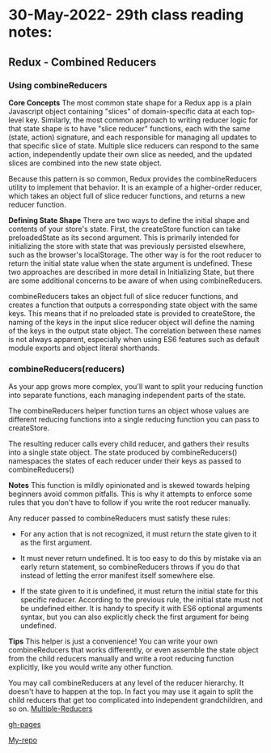 # 30-May-2022- 29th class reading notes:


## Redux - Combined Reducers

### Using combineReducers

**Core Concepts**
The most common state shape for a Redux app is a plain Javascript object containing "slices" of domain-specific data at each top-level key. Similarly, the most common approach to writing reducer logic for that state shape is to have "slice reducer" functions, each with the same (state, action) signature, and each responsible for managing all updates to that specific slice of state. Multiple slice reducers can respond to the same action, independently update their own slice as needed, and the updated slices are combined into the new state object.

Because this pattern is so common, Redux provides the combineReducers utility to implement that behavior. It is an example of a higher-order reducer, which takes an object full of slice reducer functions, and returns a new reducer function.

**Defining State Shape**
There are two ways to define the initial shape and contents of your store's state. First, the createStore function can take preloadedState as its second argument. This is primarily intended for initializing the store with state that was previously persisted elsewhere, such as the browser's localStorage. The other way is for the root reducer to return the initial state value when the state argument is undefined. These two approaches are described in more detail in Initializing State, but there are some additional concerns to be aware of when using combineReducers.

combineReducers takes an object full of slice reducer functions, and creates a function that outputs a corresponding state object with the same keys. This means that if no preloaded state is provided to createStore, the naming of the keys in the input slice reducer object will define the naming of the keys in the output state object. The correlation between these names is not always apparent, especially when using ES6 features such as default module exports and object literal shorthands.

### combineReducers(reducers)

As your app grows more complex, you'll want to split your reducing function into separate functions, each managing independent parts of the state.

The combineReducers helper function turns an object whose values are different reducing functions into a single reducing function you can pass to createStore.

The resulting reducer calls every child reducer, and gathers their results into a single state object. The state produced by combineReducers() namespaces the states of each reducer under their keys as passed to combineReducers()

**Notes**
This function is mildly opinionated and is skewed towards helping beginners avoid common pitfalls. This is why it attempts to enforce some rules that you don't have to follow if you write the root reducer manually.

Any reducer passed to combineReducers must satisfy these rules:

- For any action that is not recognized, it must return the state given to it as the first argument.

- It must never return undefined. It is too easy to do this by mistake via an early return statement, so combineReducers throws if you do that instead of letting the error manifest itself somewhere else.

- If the state given to it is undefined, it must return the initial state for this specific reducer. According to the previous rule, the initial state must not be undefined either. It is handy to specify it with ES6 optional arguments syntax, but you can also explicitly check the first argument for being undefined.

**Tips**
This helper is just a convenience! You can write your own combineReducers that works differently, or even assemble the state object from the child reducers manually and write a root reducing function explicitly, like you would write any other function.

You may call combineReducers at any level of the reducer hierarchy. It doesn't have to happen at the top. In fact you may use it again to split the child reducers that get too complicated into independent grandchildren, and so on.
[Multiple-Reducers](https://www.youtube.com/watch?v=gBER4Or86hE)


[gh-pages](https://marah-jaradat.github.io/advanced-js-reading-notes/)

[My-repo](https://github.com/marah-jaradat/advanced-js-reading-notes/blob/gh-pages/29th-day/29-readme.md)